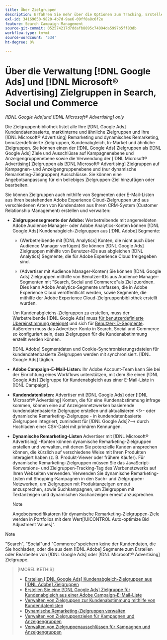 ```yaml
---
title: Über Zielgruppen
description: Erfahren Sie mehr über die Optionen zum Tracking, Erstellen und Verwalten [!DNL Google Ads] und [!DNL Microsoft® Advertising] Zielgruppen.
exl-id: 34169650-9820-4b7d-9ae6-09ff8a8c6f2e
feature: Search Campaign Management
source-git-commit: 052574217d7ddafb8895c74094da5997b5ff83db
workflow-type: tm+mt
source-wordcount: '534'
ht-degree: 0%

---
```


# Über die Verwaltung [!DNL Google Ads] und [!DNL Microsoft® Advertising] Zielgruppen in Search, Social und Commerce

*[!DNL Google Ads]und [!DNL Microsoft® Advertising] only*

Die Zielgruppenbibliothek listet alle Ihre [!DNL Google Ads] Kundendatenbasierte, marktinterne und ähnliche Zielgruppen und Ihre [!DNL Microsoft® Advertising] Remarketing und dynamisches Remarketing, benutzerdefinierte Zielgruppen, Kundenabgleich, In-Market und ähnliche Zielgruppen. Sie können einen der [!DNL Google Ads] Zielgruppen als [!DNL Google Ads] Ziele und Ausschlüsse auf Kampagnenebene und Anzeigengruppenebene sowie die Verwendung der [!DNL Microsoft® Advertising] Zielgruppen als [!DNL Microsoft® Advertising] Zielgruppen auf Kampagnen- und Anzeigengruppenebene und (nur dynamische Remarketing-Zielgruppen) Ausschlüsse. Sie können eine Angebotsanpassung für ein beliebiges Zielgruppen-Ziel hinzufügen oder bearbeiten.

Sie können Zielgruppen auch mithilfe von Segmenten oder E-Mail-Listen aus Ihren bestehenden Adobe Experience Cloud-Zielgruppen und aus verschiedenen Arten von Kundendaten aus Ihrem CRM-System (Customer Relationship Management) erstellen und verwalten:

* **Zielgruppensegmente der Adobe:** Werbetreibende mit angemeldeten Adobe Audience Manager- oder Adobe Analytics-Konten können [!DNL Google Ads] Kundenabgleich-Zielgruppen aus [!DNL Adobe] Segmente:

   * (Werbetreibende mit [!DNL Analytics] Konten, die nicht auch über Audience Manager verfügen) Sie können [!DNL Google Ads] Zielgruppen mithilfe von Benutzer-IDs aus abgleichen [!DNL Analytics] Segmente, die für Adobe Experience Cloud freigegeben sind.

   * (Advertiser mit Audience Manager-Konten) Sie können [!DNL Google Ads] Zielgruppen mithilfe von Benutzer-IDs aus Audience Manager-Segmenten mit &quot;Search, Social und Commerce&quot;als Ziel zuordnen. Dies kann Adobe Analytics-Segmente umfassen, die in Adobe Experience Cloud veröffentlicht werden, sowie Segmente, die mithilfe der Adobe Experience Cloud-Zielgruppenbibliothek erstellt wurden.

  Um Kundenabgleichs-Zielgruppen zu erstellen, muss der Werbetreibende [!DNL Google Ads] muss [für benutzerdefinierte Übereinstimmung geeignet](https://support.google.com/adspolicy/answer/6299717) und sich für [Benutzer-ID-Segmente](https://support.google.com/google-ads/answer/9199250). Außerdem muss das Advertiser-Konto in Search, Social und Commerce so konfiguriert sein, dass Zielgruppen für die Kundenabstimmung erstellt werden können.<!-- For Analytics audiences: Analytics Only Integration. For Audience Manager, Enable CM/CRM option) -->

  [!DNL Adobe] Segmentdaten und Cookie-Synchronisierungsdateien für kundendatenbasierte Zielgruppen werden mit synchronisiert. [!DNL Google Ads] täglich.

* **Adobe Campaign-E-Mail-Listen:** Ihr Adobe Account-Team kann Sie bei der Einrichtung eines Workflows unterstützen, mit dem Sie einen [!DNL Google Ads] Zielgruppe für Kundenabgleich aus einer E-Mail-Liste in [!DNL Campaign].

* **Kundendatenlisten:** Advertiser mit [!DNL Google Ads] oder [!DNL Microsoft® Advertising] Konten, die für eine Kundenabstimmung infrage kommen, können eine auf Anzeigennetzwerken basierende kundendatenbasierte Zielgruppe erstellen und aktualisieren &lt;!>- oder dynamische Remarketing-Zielgruppe - in kundendatenbasierte Zielgruppen integriert, zumindest für [!DNL Google Ads]?—> durch Hochladen einer CSV-Datei mit primären Kennungen.

* **Dynamische Remarketing-Listen** Advertiser mit [!DNL Microsoft® Advertising] -Konten können dynamische Remarketing-Zielgruppen erstellen und verwalten, mit denen Sie potenzielle Kunden ansprechen können, die kürzlich auf verschiedene Weise mit Ihren Produkten interagiert haben (z. B. Produkt-Viewer oder frühere Käufer). Für dynamische Remarketing-Zielgruppen müssen Sie das JavaScript-Konversions- und Zielgruppen-Tracking-Tag des Werbenetzwerks auf Ihren Webseiten verwenden. Verwenden Sie dynamische Remarketing-Listen mit Shopping-Kampagnen in den Such- und Zielgruppen-Netzwerken, um Zielgruppen mit Produktanzeigen erneut anzusprechen, sowie Suchkampagnen, um Zielgruppen mit Textanzeigen und dynamischen Suchanzeigen erneut anzusprechen. <!--[For [!DNL Google Ads], these are technically included in a customer data-based audience, so word this all carefully when we add support for them.]-->

  >[!NOTE]
  >
  >Angebotsmodifikatoren für dynamische Remarketing-Zielgruppen-Ziele werden in Portfolios mit dem Wert[!UICONTROL Auto-optimize Bid Adjustment Values]&quot;.

>[!NOTE]
>
>&quot;Search&quot;, &quot;Social&quot;und &quot;Commerce&quot;speichern keine der Kundendaten, die Sie hochladen, oder die aus dem [!DNL Adobe] Segmente zum Erstellen oder Bearbeiten von [!DNL Google Ads] oder [!DNL Microsoft® Advertising] Zielgruppe.

>[!MORELIKETHIS]
>
>* [Erstellen [!DNL Google Ads] Kundenabgleich-Zielgruppen aus [!DNL Adobe] Zielgruppen](google-audience-from-adobe-audience.md)
>* [Erstellen Sie eine [!DNL Google Ads] Zielgruppe für Kundenabgleich aus einer Adobe Campaign-E-Mail-Liste](google-audience-from-campaign-email-list.md)
>* [Verwalten von Zielgruppen zur Kundenabstimmung mithilfe von Kundendatenlisten](audience-from-customer-data-list.md)
>* [Dynamische Remarketing-Zielgruppen verwalten](audience-dynamic-remarketing-manage.md)
>* [Verwalten von Zielgruppenzielen für Kampagnen und Anzeigengruppen](audience-targets-manage.md)
>* [Verwalten von Zielgruppenausschlüssen für Kampagnen und Anzeigengruppen](audience-exclusions-manage.md)
